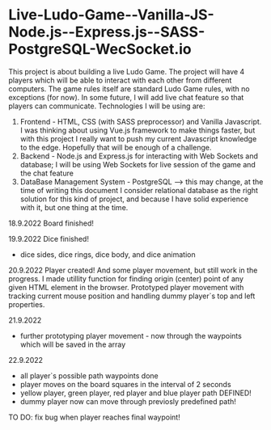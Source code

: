 # Live-Ludo-Game--Vanilla-JS-Node.js--Express.js--SASS-PostgreSQL-WecSocket.io

This project is about building a live Ludo Game.
The project will have 4 players which will be able to interact with each other from different computers.
The game rules itself are standard Ludo Game rules, with no exceptions (for now). In some future, I will add live chat feature 
so that players can communicate. 
Technologies I will be using are:

1) Frontend - HTML, CSS (with SASS preprocessor) and Vanilla Javascript. I was thinking about using Vue.js framework to make things faster, but with this project I really want to push my current Javascript knowledge to the edge. Hopefully that will be enough of a challenge.
2) Backend - Node.js and Express.js for interacting with Web Sockets and database; I will be using Web Sockets for live session of the game and the chat feature
3) DataBase Management System - PostgreSQL --> this may change, at the time of writing this document I consider relational database as the right solution for this kind of project, and because I have solid experience with it, but one thing at the time.

18.9.2022
Board finished!

19.9.2022
Dice finished!
- dice sides, dice rings, dice body, and dice animation

20.9.2022
Player created! And some player movement, but still work in the progress.
I made utillity function for finding origin (center) point of any given HTML element in the browser.
Prototyped player movement with tracking current mouse position and handling dummy player`s top and left properties.

21.9.2022
- further prototyping player movement - now through the waypoints which will be saved in the array 

22.9.2022
- all player`s possible path waypoints done
- player moves on the board squares in the interval of 2 seconds
- yellow player, green player, red player and blue player path DEFINED!
- dummy player now can move through previosly predefined path!

 TO DO: fix bug when player reaches final waypoint!